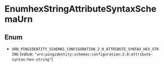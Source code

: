 

# EnumhexStringAttributeSyntaxSchemaUrn

## Enum


* `URN_PINGIDENTITY_SCHEMAS_CONFIGURATION_2_0_ATTRIBUTE_SYNTAX_HEX_STRING` (value: `"urn:pingidentity:schemas:configuration:2.0:attribute-syntax:hex-string"`)



